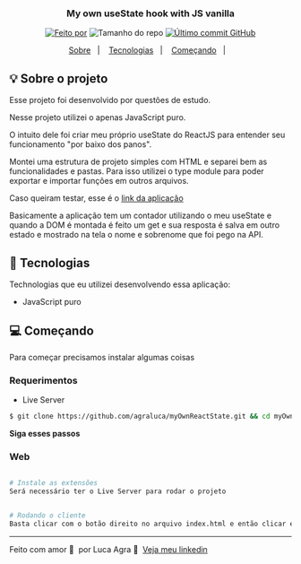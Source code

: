 <h3 align="center">
  My own useState hook with JS vanilla
</h3>

<p align="center">
  <a href="https://www.linkedin.com/in/agra-luca/"><img alt="Feito por" src="https://img.shields.io/badge/feito%20por-Luca%20Agra-%2315C3"></a>
  <img alt="Tamanho do repo" src="https://img.shields.io/github/repo-size/agraluca/myOwnReactState?color=15C3D6%22">
  <a href="https://github.com/agraluca/myOwnReactState/commits/main"><img alt="Último commit GitHub" src="https://img.shields.io/github/last-commit/agraluca/myOwnReactState?color=15C3D6"></a>
</p>

<p align="center">
  <a href="#-sobre-o-projeto">Sobre</a>&nbsp;&nbsp;&nbsp;|&nbsp;&nbsp;&nbsp;
  <a href="#-tecnologias">Tecnologias</a>&nbsp;&nbsp;&nbsp;|&nbsp;&nbsp;&nbsp;
  <a href="#-começando">Começando</a>&nbsp;&nbsp;&nbsp;|&nbsp;&nbsp;&nbsp;
</p>

## :bulb: Sobre o projeto

Esse projeto foi desenvolvido por questões de estudo.

Nesse projeto utilizei o apenas JavaScript puro.

O intuito dele foi criar meu próprio useState do ReactJS para entender seu funcionamento "por baixo dos panos".

Montei uma estrutura de projeto simples com HTML e separei bem as funcionalidades e pastas. Para isso utilizei o type module para poder exportar e importar funções em outros arquivos.

Caso queiram testar, esse é o [link da aplicação](https://my-own-react-state.vercel.app/)

Basicamente a aplicação tem um contador utilizando o meu useState e quando a DOM é montada é feito um get e sua resposta é salva em outro estado e mostrado na tela o nome e sobrenome que foi pego na API.

## 🚀 Tecnologias

Technologias que eu utilizei desenvolvendo essa aplicação:

- JavaScript puro

## 💻 Começando

Para começar precisamos instalar algumas coisas

### Requerimentos

- Live Server

```bash
$ git clone https://github.com/agraluca/myOwnReactState.git && cd myOwnReactState
```

**Siga esses passos**

### Web

```bash

# Instale as extensões
Será necessário ter o Live Server para rodar o projeto


# Rodando o cliente
Basta clicar com o botão direito no arquivo index.html e então clicar em "Open with Live Server"
```

---

Feito com amor 💙&nbsp; por Luca Agra 👋 &nbsp;[Veja meu linkedin](https://www.linkedin.com/in/agra-luca/)
